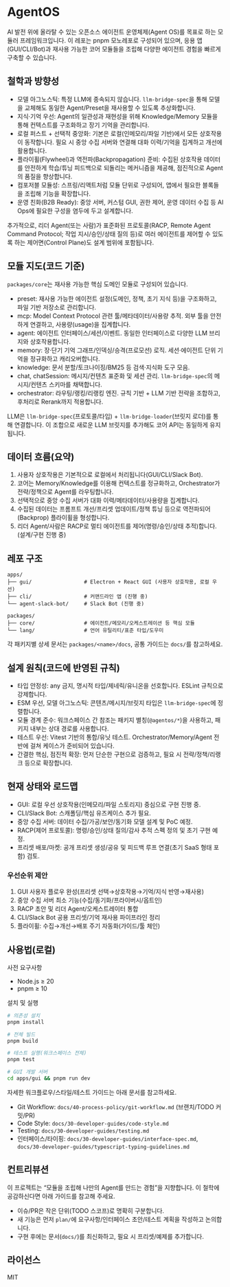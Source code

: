 # AgentOS

AI 발전 위에 올라탈 수 있는 오픈소스 에이전트 운영체제(Agent OS)를 목표로 하는 모듈러 프레임워크입니다. 이 레포는 pnpm 모노레포로 구성되어 있으며, 응용 앱(GUI/CLI/Bot)과 재사용 가능한 코어 모듈들을 조립해 다양한 에이전트 경험을 빠르게 구축할 수 있습니다.

## 철학과 방향성

- 모델 아그노스틱: 특정 LLM에 종속되지 않습니다. `llm-bridge-spec`을 통해 모델을 교체해도 동일한 Agent/Preset을 재사용할 수 있도록 추상화합니다.
- 지식·기억 우선: Agent의 일관성과 재현성을 위해 Knowledge/Memory 모듈을 통해 컨텍스트를 구조화하고 장기 기억을 관리합니다.
- 로컬 퍼스트 + 선택적 중앙화: 기본은 로컬(인메모리/파일 기반)에서 모든 상호작용이 동작합니다. 필요 시 중앙 수집 서버와 연결해 대화 이력/기억을 집계하고 개선에 활용합니다.
- 플라이휠(Flywheel)과 역전파(Backpropagation) 준비: 수집된 상호작용 데이터를 안전하게 학습/튜닝 피드백으로 되돌리는 메커니즘을 제공해, 점진적으로 Agent의 품질을 향상합니다.
- 컴포저블 모듈성: 스프링/리액트처럼 모듈 단위로 구성되어, 앱에서 필요한 블록들을 조립해 기능을 확장합니다.
- 운영 친화(B2B Ready): 중앙 서버, 커스텀 GUI, 권한 제어, 운영 데이터 수집 등 AI Ops에 필요한 구성을 염두에 두고 설계합니다.

추가적으로, 리더 Agent(또는 사람)가 표준화된 프로토콜(RACP, Remote Agent Command Protocol; 작업 지시/승인/상태 질의 등)로 여러 에이전트를 제어할 수 있도록 하는 제어면(Control Plane)도 설계 범위에 포함됩니다.

## 모듈 지도(코드 기준)

`packages/core`는 재사용 가능한 핵심 도메인 모듈로 구성되어 있습니다.

- preset: 재사용 가능한 에이전트 설정(도메인, 정책, 초기 지식 등)을 구조화하고, 파일 기반 저장소로 관리합니다.
- mcp: Model Context Protocol 관련 툴/메타데이터/사용량 추적. 외부 툴을 안전하게 연결하고, 사용량(usage)을 집계합니다.
- agent: 에이전트 인터페이스/세션/이벤트. 동일한 인터페이스로 다양한 LLM 브리지와 상호작용합니다.
- memory: 장·단기 기억 그래프/인덱싱/승격(프로모션) 로직. 세션·에이전트 단위 기억을 정규화하고 캐리오버합니다.
- knowledge: 문서 분할/토크나이징/BM25 등 검색·지식화 도구 모음.
- chat, chatSession: 메시지/컨텐츠 표준화 및 세션 관리. `llm-bridge-spec`의 메시지/컨텐츠 스키마를 채택합니다.
- orchestrator: 라우팅/랭킹/리랭킹 엔진. 규칙 기반 + LLM 기반 전략을 조합하고, 후처리로 Rerank까지 적용합니다.

LLM은 `llm-bridge-spec`(프로토콜/타입) + `llm-bridge-loader`(브릿지 로더)를 통해 연결합니다. 이 조합으로 새로운 LLM 브릿지를 추가해도 코어 API는 동일하게 유지됩니다.

## 데이터 흐름(요약)

1) 사용자 상호작용은 기본적으로 로컬에서 처리됩니다(GUI/CLI/Slack Bot).
2) 코어는 Memory/Knowledge를 이용해 컨텍스트를 정규화하고, Orchestrator가 전략/정책으로 Agent를 라우팅합니다.
3) 선택적으로 중앙 수집 서버가 대화 이력/메타데이터/사용량을 집계합니다.
4) 수집된 데이터는 프롬프트 개선/프리셋 업데이트/정책 튜닝 등으로 역전파되어(Backprop) 플라이휠을 형성합니다.
5) 리더 Agent/사람은 RACP로 멀티 에이전트를 제어(명령/승인/상태 추적)합니다. (설계/구현 진행 중)

## 레포 구조

```
apps/
├── gui/                 # Electron + React GUI (사용자 상호작용, 로컬 우선)
├── cli/                 # 커맨드라인 앱 (진행 중)
└── agent-slack-bot/     # Slack Bot (진행 중)

packages/
├── core/                # 에이전트/메모리/오케스트레이션 등 핵심 모듈
└── lang/                # 언어 유틸리티/표준 타입/도우미
```

각 패키지별 상세 문서는 `packages/<name>/docs`, 공통 가이드는 `docs/`를 참고하세요.

## 설계 원칙(코드에 반영된 규칙)

- 타입 안정성: any 금지, 명시적 타입/제네릭/유니온을 선호합니다. ESLint 규칙으로 강제합니다.
- ESM 우선, 모델 아그노스틱: 콘텐츠/메시지/브릿지 타입은 `llm-bridge-spec`에 정렬합니다.
- 모듈 경계 준수: 워크스페이스 간 참조는 패키지 별칭(`@agentos/*`)을 사용하고, 패키지 내부는 상대 경로를 사용합니다.
- 테스트 우선: Vitest 기반의 통합/유닛 테스트. Orchestrator/Memory/Agent 전반에 걸쳐 케이스가 준비되어 있습니다.
- 간결한 핵심, 점진적 확장: 먼저 단순한 구현으로 검증하고, 필요 시 전략/정책/리랭크 등으로 확장합니다.

## 현재 상태와 로드맵

- GUI: 로컬 우선 상호작용(인메모리/파일 스토리지) 중심으로 구현 진행 중.
- CLI/Slack Bot: 스캐폴딩/핵심 유즈케이스 추가 필요.
- 중앙 수집 서버: 데이터 수집/가공/보안/동기화 모델 설계 및 PoC 예정.
- RACP(제어 프로토콜): 명령/승인/상태 질의/감사 추적 스펙 정의 및 초기 구현 예정.
- 프리셋 배포/마켓: 공개 프리셋 생성/공유 및 피드백 루프 연결(초기 SaaS 형태 포함) 검토.

### 우선순위 제안

1) GUI 사용자 플로우 완성(프리셋 선택→상호작용→기억/지식 반영→재사용)
2) 중앙 수집 서버 최소 기능(수집/동기화/프라이버시/옵트인)
3) RACP 초안 및 리더 Agent/오케스트레이터 통합
4) CLI/Slack Bot 공용 프리셋/기억 재사용 파이프라인 정리
5) 플라이휠: 수집→개선→배포 주기 자동화(가이드/툴 체인)

## 사용법(로컬)

사전 요구사항

- Node.js ≥ 20
- pnpm ≥ 10

설치 및 실행

```bash
# 의존성 설치
pnpm install

# 전체 빌드
pnpm build

# 테스트 실행(워크스페이스 전체)
pnpm test

# GUI 개발 서버
cd apps/gui && pnpm run dev
```

자세한 워크플로우/스타일/테스트 가이드는 아래 문서를 참고하세요.

- Git Workflow: `docs/40-process-policy/git-workflow.md` (브랜치/TODO 커밋/PR)
- Code Style: `docs/30-developer-guides/code-style.md`
- Testing: `docs/30-developer-guides/testing.md`
- 인터페이스/타이핑: `docs/30-developer-guides/interface-spec.md`, `docs/30-developer-guides/typescript-typing-guidelines.md`

## 컨트리뷰션

이 프로젝트는 “모듈을 조립해 나만의 Agent를 만드는 경험”을 지향합니다. 이 철학에 공감하신다면 아래 가이드를 참고해 주세요.

- 이슈/PR은 작은 단위(TODO 스코프)로 명확히 구분합니다.
- 새 기능은 먼저 `plan/`에 요구사항/인터페이스 초안/테스트 계획을 작성하고 논의합니다.
- 구현 후에는 문서(`docs/`)를 최신화하고, 필요 시 프리셋/예제를 추가합니다.

## 라이선스

MIT
